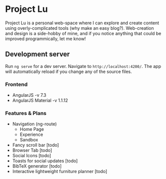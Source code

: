 # Project Lu

Project Lu is a personal web-space where I can explore and create content using overly-complicated tools (why make an easy blog?). Web-creation and design is a side-hobby of mine, and if you notice anything that could be improved programmically, let me know!

## Development server

Run `ng serve` for a dev server. Navigate to `http://localhost:4200/`. The app will automatically reload if you change any of the source files.

### Frontend

* AngularJS -v 7.3
* AngularJS Material -v 1.1.12


### Features & Plans

* Navigation (ng-route)
    * Home Page
    * Experience
    * Sandbox
* Fancy scroll bar [todo]
* Browser Tab [todo]
* Social Icons [todo]
* Toasts for social updates [todo]
* BibTeX generator [todo]
* Interactive lightweight furniture planner [todo]

